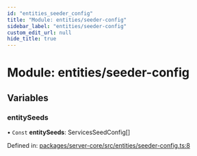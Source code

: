 ```yaml
---
id: "entities_seeder_config"
title: "Module: entities/seeder-config"
sidebar_label: "entities/seeder-config"
custom_edit_url: null
hide_title: true
---
```


# Module: entities/seeder-config

## Variables

### entitySeeds

• `Const` **entitySeeds**: ServicesSeedConfig[]

Defined in: [packages/server-core/src/entities/seeder-config.ts:8](https://github.com/xr3ngine/xr3ngine/blob/2d83606b6/packages/server-core/src/entities/seeder-config.ts#L8)
